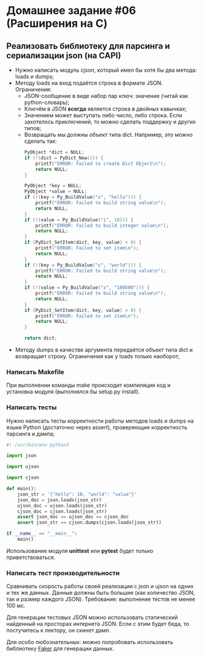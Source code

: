 # Домашнее задание #06 (Расширения на C)

## Реализовать библиотеку для парсинга и сериализации json (на CAPI)
- Нужно написать модуль cjson, который имел бы хотя бы два метода: loads и dumps;
- Методу loads на вход подаётся строка в формате JSON. Ограничения:
    * JSON-сообщение в виде набор пар ключ: значение (читай как python-словарь);
    * Ключём в JSON **всегда** является строка в двойных кавычках;
    * Значением может выступать либо число, либо строка. Если захотелось приключений, то можно сделать поддержку и других типов;
    * Возвращать мы должны объект типа dict. Например, это можно сделать так:
        ```C
        PyObject *dict = NULL;
        if (!(dict = PyDict_New())) {
            printf("ERROR: Failed to create Dict Object\n");
            return NULL;
        }

        PyObject *key = NULL;
        PyObject *value = NULL;
        if (!(key = Py_BuildValue("s", "hello"))) {
            printf("ERROR: Failed to build string value\n");
            return NULL;
        }
        if (!(value = Py_BuildValue("i", 10))) {
            printf("ERROR: Failed to build integer value\n");
            return NULL;
        }
        if (PyDict_SetItem(dict, key, value) < 0) {
            printf("ERROR: Failed to set item\n");
            return NULL;
        }
        if (!(key = Py_BuildValue("s", "world"))) {
            printf("ERROR: Failed to build string value\n");
            return NULL;
        }
        if (!(value = Py_BuildValue("s", "100500"))) {
            printf("ERROR: Failed to build string value\n");
            return NULL;
        }
        if (PyDict_SetItem(dict, key, value) < 0) {
            printf("ERROR: Failed to set item\n");
            return NULL;
        }

        return dict;
        ```
- Методу dumps в качестве аргумента передаётся объект типа dict и возвращает строку. Ограничения как у loads только наоборот;

### Написать Makefile
При выполнении команды make происходит компиляция код и установка модуля (выполнялся бы setup.py install).

### Написать тесты
Нужно написать тесты корректности работы методов loads и dumps на языке Python (достаточно через assert), проверяющие корректность парсинга и дампа;
```Python
#! /usr/bin/env python3

import json

import ujson

import cjson

def main():
    json_str = '{"hello": 10, "world": "value"}'
    json_doc = json.loads(json_str)
    ujson_doc = ujson.loads(json_str)
    cjson_doc = cjson.loads(json_str)
    assert json_doc == ujson_doc == cjson_doc
    assert json_str == cjson.dumps(cjson.loads(json_str))

if __name__ == "__main__":
    main()
```
Использование модуля **unittest** или **pytest** будет только приветствоваться.

### Написать тест производительности
Сравнивать скорость работы своей реализации с json и ujson на одних и тех же данных. Данные должны быть большие (как количество JSON, так и размер каждого JSON). Требование: выполнение тестов не менее 100 мс.

Для генерации тестовых JSON можно использовать статический найденный на просторах интернета JSON. Если с этим будет беда, то постучитесь к лектору, он скинет дамп.

Для особо любознательных: можно попробовать использовать библиотеку [Faker](https://faker.readthedocs.io/en/master/) для генерации данных.
